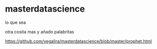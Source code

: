 # masterdatascience

lo que sea

otra cosita mas y añado palabritas

https://github.com/vegalira/masterdatascience/blob/master/prophet.html

